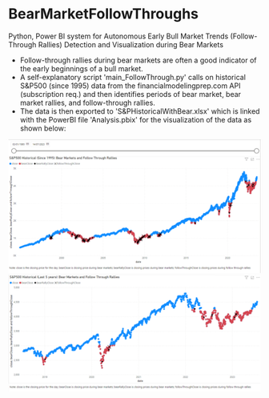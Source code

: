 # BearMarketFollowThroughs
Python, Power BI system for Autonomous Early Bull Market Trends (Follow-Through Rallies) Detection and Visualization during Bear Markets

* Follow-through rallies during bear markets are often a good indicator of the early beginnings of a bull market.
* A self-explanatory script 'main_FollowThrough.py' calls on historical S&P500 (since 1995) data from the financialmodelingprep.com API (subscription req.) and then identifies periods of bear market, bear market rallies, and follow-through rallies.
* The data is then exported to 'S&PHistoricalWithBear.xlsx' which is linked with the PowerBI file 'Analysis.pbix' for the visualization of the data as shown below:

<img width="640" src="https://github.com/DDataDudeADi/BearMarketFollowThroughs/blob/main/S%26P500Since1995BearMarketsAndFollowThroughs.png">
<img width="640" src="https://github.com/DDataDudeADi/BearMarketFollowThroughs/blob/main/S%26P500Last5YearsBearMarketsAndFollowThroughs.png">
